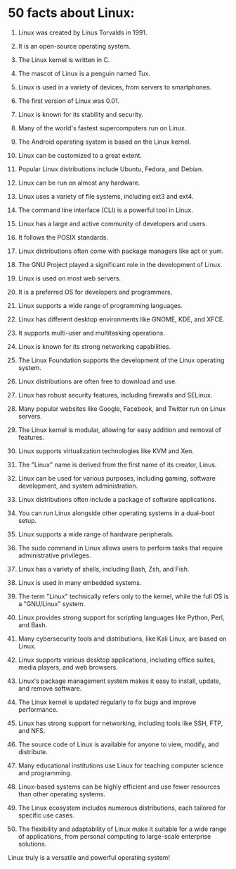 # 50 facts about Linux:

1. Linux was created by Linus Torvalds in 1991.

2. It is an open-source operating system.

3. The Linux kernel is written in C.

4. The mascot of Linux is a penguin named Tux.

5. Linux is used in a variety of devices, from servers to smartphones.

6. The first version of Linux was 0.01.

7. Linux is known for its stability and security.

8. Many of the world's fastest supercomputers run on Linux.

9. The Android operating system is based on the Linux kernel.

10. Linux can be customized to a great extent.

11. Popular Linux distributions include Ubuntu, Fedora, and Debian.

12. Linux can be run on almost any hardware.

13. Linux uses a variety of file systems, including ext3 and ext4.

14. The command line interface (CLI) is a powerful tool in Linux.

15. Linux has a large and active community of developers and users.

16. It follows the POSIX standards.

17. Linux distributions often come with package managers like apt or yum.

18. The GNU Project played a significant role in the development of Linux.

19. Linux is used on most web servers.

20. It is a preferred OS for developers and programmers.

21. Linux supports a wide range of programming languages.
22. Linux has different desktop environments like GNOME, KDE, and XFCE.
23. It supports multi-user and multitasking operations.
24. Linux is known for its strong networking capabilities.
25. The Linux Foundation supports the development of the Linux operating system.
26. Linux distributions are often free to download and use.
27. Linux has robust security features, including firewalls and SELinux.
28. Many popular websites like Google, Facebook, and Twitter run on Linux servers.
29. The Linux kernel is modular, allowing for easy addition and removal of features.
30. Linux supports virtualization technologies like KVM and Xen.
31. The "Linux" name is derived from the first name of its creator, Linus.
32. Linux can be used for various purposes, including gaming, software development, and system administration.
33. Linux distributions often include a package of software applications.
34. You can run Linux alongside other operating systems in a dual-boot setup.
35. Linux supports a wide range of hardware peripherals.
36. The sudo command in Linux allows users to perform tasks that require administrative privileges.
37. Linux has a variety of shells, including Bash, Zsh, and Fish.
38. Linux is used in many embedded systems.
39. The term "Linux" technically refers only to the kernel, while the full OS is a "GNU/Linux" system.
40. Linux provides strong support for scripting languages like Python, Perl, and Bash.
41. Many cybersecurity tools and distributions, like Kali Linux, are based on Linux.
42. Linux supports various desktop applications, including office suites, media players, and web browsers.
43. Linux's package management system makes it easy to install, update, and remove software.
44. The Linux kernel is updated regularly to fix bugs and improve performance.
45. Linux has strong support for networking, including tools like SSH, FTP, and NFS.
46. The source code of Linux is available for anyone to view, modify, and distribute.
47. Many educational institutions use Linux for teaching computer science and programming.
48. Linux-based systems can be highly efficient and use fewer resources than other operating systems.
49. The Linux ecosystem includes numerous distributions, each tailored for specific use cases.
50. The flexibility and adaptability of Linux make it suitable for a wide range of applications, from personal computing to large-scale enterprise solutions.

Linux truly is a versatile and powerful operating system!
